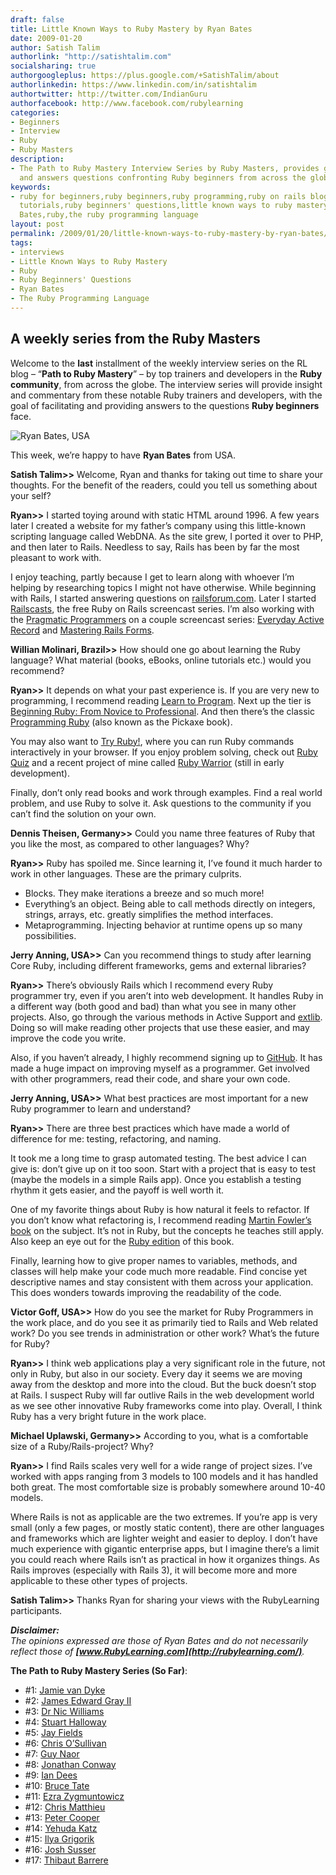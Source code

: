 ```yaml
---
draft: false
title: Little Known Ways to Ruby Mastery by Ryan Bates
date: 2009-01-20
author: Satish Talim
authorlink: "http://satishtalim.com"
socialsharing: true
authorgoogleplus: https://plus.google.com/+SatishTalim/about
authorlinkedin: https://www.linkedin.com/in/satishtalim
authortwitter: http://twitter.com/IndianGuru
authorfacebook: http://www.facebook.com/rubylearning
categories:
- Beginners
- Interview
- Ruby
- Ruby Masters
description:
- The Path to Ruby Mastery Interview Series by Ruby Masters, provides guidance to
  and answers questions confronting Ruby beginners from across the globe.
keywords:
- ruby for beginners,ruby beginners,ruby programming,ruby on rails blog,rails blog,rails
  tutorials,ruby beginners' questions,little known ways to ruby mastery,ruby masters,interviews,Ryan
  Bates,ruby,the ruby programming language
layout: post
permalink: /2009/01/20/little-known-ways-to-ruby-mastery-by-ryan-bates/
tags:
- interviews
- Little Known Ways to Ruby Mastery
- Ruby
- Ruby Beginners' Questions
- Ryan Bates
- The Ruby Programming Language
---
```

## A weekly series from the Ruby Masters

Welcome to the **last** installment of the weekly interview series on
the RL blog – “**Path to Ruby Mastery**” – by top trainers and
developers in the **Ruby community**, from across the globe. The
interview series will provide insight and commentary from these notable
Ruby trainers and developers, with the goal of facilitating and
providing answers to the questions **Ruby beginners** face.

![Ryan Bates,
USA](http://rubylearning.com/images/ryan_bates.jpg "Ryan Bates, USA")

This week, we’re happy to have **Ryan Bates** from USA.

**Satish Talim\>\>** Welcome, Ryan and thanks for taking out time to
share your thoughts. For the benefit of the readers, could you tell us
something about your self?

**Ryan\>\>** I started toying around with static HTML around 1996. A few
years later I created a website for my father’s company using this
little-known scripting language called WebDNA. As the site grew, I
ported it over to PHP, and then later to Rails. Needless to say, Rails
has been by far the most pleasant to work with.

I enjoy teaching, partly because I get to learn along with whoever I’m
helping by researching topics I might not have otherwise. While
beginning with Rails, I started answering questions on
[railsforum.com](http://railsforum.com/). Later I started
[Railscasts](http://railscasts.com/), the free Ruby on Rails screencast
series. I’m also working with the [Pragmatic
Programmers](http://www.pragprog.com/) on a couple screencast series:
[Everyday Active
Record](http://www.pragprog.com/screencasts/v-rbar/everyday-active-record)
and [Mastering Rails Forms]().

**Willian Molinari, Brazil\>\>** How should one go about learning the
Ruby language? What material (books, eBooks, online tutorials etc.)
would you recommend?

**Ryan\>\>** It depends on what your past experience is. If you are very
new to programming, I recommend reading [Learn to
Program](http://www.amazon.com/Learn-Program-Pragmatic-Programmers-Chris/dp/0976694042/).
Next up the tier is [Beginning Ruby: From Novice to
Professional](http://www.amazon.com/Beginning-Ruby-Novice-Professional/dp/1590597664/).
And then there’s the classic [Programming
Ruby](http://www.amazon.com/Programming-Ruby-Pragmatic-Programmers-Second/dp/0974514055/)
(also known as the Pickaxe book).

You may also want to [Try Ruby!](http://tryruby.hobix.com/), where you
can run Ruby commands interactively in your browser. If you enjoy
problem solving, check out [Ruby Quiz](http://rubyquiz.com/) and a
recent project of mine called [Ruby
Warrior](http://github.com/ryanb/ruby-warrior/tree/master) (still in
early development).

Finally, don’t only read books and work through examples. Find a real
world problem, and use Ruby to solve it. Ask questions to the community
if you can’t find the solution on your own.

**Dennis Theisen, Germany\>\>** Could you name three features of Ruby
that you like the most, as compared to other languages? Why?

**Ryan\>\>** Ruby has spoiled me. Since learning it, I’ve found it much
harder to work in other languages. These are the primary culprits.

-   Blocks. They make iterations a breeze and so much more!
-   Everything’s an object. Being able to call methods directly on
    integers, strings, arrays, etc. greatly simplifies the method
    interfaces.
-   Metaprogramming. Injecting behavior at runtime opens up so many
    possibilities.

**Jerry Anning, USA\>\>** Can you recommend things to study after
learning Core Ruby, including different frameworks, gems and external
libraries?

**Ryan\>\>** There’s obviously Rails which I recommend every Ruby
programmer try, even if you aren’t into web development. It handles Ruby
in a different way (both good and bad) than what you see in many other
projects. Also, go through the various methods in Active Support and
[extlib](http://github.com/sam/extlib/tree/master). Doing so will make
reading other projects that use these easier, and may improve the code
you write.

Also, if you haven’t already, I highly recommend signing up to
[GitHub](http://github.com/). It has made a huge impact on improving
myself as a programmer. Get involved with other programmers, read their
code, and share your own code.

**Jerry Anning, USA\>\>** What best practices are most important for a
new Ruby programmer to learn and understand?

**Ryan\>\>** There are three best practices which have made a world of
difference for me: testing, refactoring, and naming.

It took me a long time to grasp automated testing. The best advice I can
give is: don’t give up on it too soon. Start with a project that is easy
to test (maybe the models in a simple Rails app). Once you establish a
testing rhythm it gets easier, and the payoff is well worth it.

One of my favorite things about Ruby is how natural it feels to
refactor. If you don’t know what refactoring is, I recommend reading
[Martin Fowler’s
book](http://www.amazon.com/Refactoring-Improving-Existing-Addison-Wesley-Technology/dp/0201485672/)
on the subject. It’s not in Ruby, but the concepts he teaches still
apply. Also keep an eye out for the [Ruby
edition](http://www.amazon.com/Refactoring-Ruby-Addison-Wesley-Professional/dp/0321603508/)
of this book.

Finally, learning how to give proper names to variables, methods, and
classes will help make your code much more readable. Find concise yet
descriptive names and stay consistent with them across your application.
This does wonders towards improving the readability of the code.

**Victor Goff, USA\>\>** How do you see the market for Ruby Programmers
in the work place, and do you see it as primarily tied to Rails and Web
related work? Do you see trends in administration or other work? What’s
the future for Ruby?

**Ryan\>\>** I think web applications play a very significant role in
the future, not only in Ruby, but also in our society. Every day it
seems we are moving away from the desktop and more into the cloud. But
the buck doesn’t stop at Rails. I suspect Ruby will far outlive Rails in
the web development world as we see other innovative Ruby frameworks
come into play. Overall, I think Ruby has a very bright future in the
work place.

**Michael Uplawski, Germany\>\>** According to you, what is a
comfortable size of a Ruby/Rails-project? Why?

**Ryan\>\>** I find Rails scales very well for a wide range of project
sizes. I’ve worked with apps ranging from 3 models to 100 models and it
has handled both great. The most comfortable size is probably somewhere
around 10-40 models.

Where Rails is not as applicable are the two extremes. If you’re app is
very small (only a few pages, or mostly static content), there are other
languages and frameworks which are lighter weight and easier to deploy.
I don’t have much experience with gigantic enterprise apps, but I
imagine there’s a limit you could reach where Rails isn’t as practical
in how it organizes things. As Rails improves (especially with Rails 3),
it will become more and more applicable to these other types of
projects.

**Satish Talim\>\>** Thanks Ryan for sharing your views with the
RubyLearning participants.

***Disclaimer:***\
*The opinions expressed are those of Ryan Bates and do not necessarily
reflect those of **[www.RubyLearning.com](http://rubylearning.com/)**.*

**The Path to Ruby Mastery Series (So Far)**:

-   #1: [Jamie van Dyke](/blog/2008/09/23/little-known-ways-to-ruby-mastery-by-jamie-van-dyke/)
-   #2: [James Edward Gray II](/blog/2008/09/30/little-known-ways-to-ruby-mastery-by-james-edward-gray-ii/)
-   #3: [Dr Nic Williams](/blog/2008/10/07/little-known-ways-to-ruby-mastery-by-dr-nic-williams/)
-   #4: [Stuart Halloway](/blog/2008/10/14/little-known-ways-to-ruby-mastery-by-stuart-halloway/)
-   #5: [Jay Fields](/blog/2008/10/21/little-known-ways-to-ruby-mastery-by-jay-fields/)
-   #6: [Chris O’Sullivan](/blog/2008/10/28/little-known-ways-to-ruby-mastery-by-chris-osullivan/)
-   #7: [Guy Naor](/blog/2008/11/04/little-known-ways-to-ruby-mastery-by-guy-naor/)
-   #8: [Jonathan Conway](/blog/2008/11/11/little-known-ways-to-ruby-mastery-by-jonathan-conway/)
-   #9: [Ian Dees](/blog/2008/11/18/little-known-ways-to-ruby-mastery-by-ian-dees/)
-   #10: [Bruce Tate](/blog/2008/11/25/little-known-ways-to-ruby-mastery-by-bruce-tate/)
-   #11: [Ezra Zygmuntowicz](/blog/2008/12/02/little-known-ways-to-ruby-mastery-by-ezra-zygmuntowicz/)
-   #12: [Chris Matthieu](/blog/2008/12/09/little-known-ways-to-ruby-mastery-by-chris-matthieu/)
-   #13: [Peter Cooper](/blog/2008/12/16/little-known-ways-to-ruby-mastery-by-peter-cooper/)
-   #14: [Yehuda Katz](/blog/2008/12/23/little-known-ways-to-ruby-mastery-by-yehuda-katz/)
-   #15: [Ilya Grigorik](/blog/2008/12/30/little-known-ways-to-ruby-mastery-by-ilya-grigorik/)
-   #16: [Josh Susser](/blog/2009/01/06/little-known-ways-to-ruby-mastery-by-josh-susser/)
-   #17: [Thibaut Barrere](/blog/2009/01/13/little-known-ways-to-ruby-mastery-by-thibaut-barrere/)

